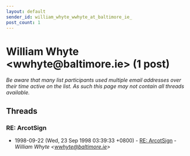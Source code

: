 ```yaml
---
layout: default
sender_id: william_whyte_wwhyte_at_baltimore_ie_
post_count: 1
---
```


# William Whyte <wwhyte<span>@</span>baltimore.ie> (1 post)

_Be aware that many list participants used multiple email addresses over their time active on the list. As such this page may not contain all threads available._

## Threads

### RE: ArcotSign
+ 1998-09-22 (Wed, 23 Sep 1998 03:39:33 +0800) - [RE: ArcotSign](/archive/1998/09/8212b88dff35a23a27462c364de4faf0ebdf35189cf0da38884513367ece129e) - _William Whyte \<wwhyte@baltimore.ie\>_

